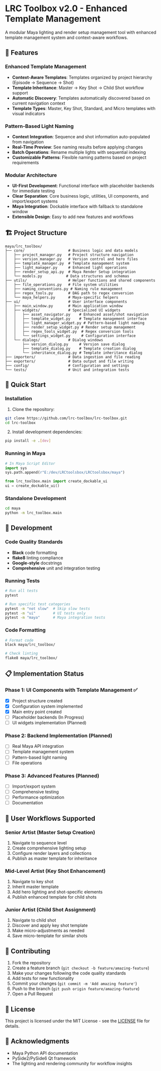 # LRC Toolbox v2.0 - Enhanced Template Management

A modular Maya lighting and render setup management tool with enhanced template management system and context-aware workflows.

## 🎯 Features

### Enhanced Template Management
- **Context-Aware Templates**: Templates organized by project hierarchy (Episode → Sequence → Shot)
- **Template Inheritance**: Master → Key Shot → Child Shot workflow support
- **Automatic Discovery**: Templates automatically discovered based on current navigation context
- **Template Types**: Master, Key Shot, Standard, and Micro templates with visual indicators

### Pattern-Based Light Naming
- **Context Integration**: Sequence and shot information auto-populated from navigation
- **Real-Time Preview**: See naming results before applying changes
- **Batch Operations**: Rename multiple lights with sequential indexing
- **Customizable Patterns**: Flexible naming patterns based on project requirements

### Modular Architecture
- **UI-First Development**: Functional interface with placeholder backends for immediate testing
- **Clear Separation**: Core business logic, utilities, UI components, and import/export systems
- **Maya Integration**: Dockable interface with fallback to standalone window
- **Extensible Design**: Easy to add new features and workflows

## 🏗️ Project Structure

```
maya/lrc_toolbox/
├── core/                    # Business logic and data models
│   ├── project_manager.py   # Project structure navigation
│   ├── version_manager.py   # Version control and hero files
│   ├── template_manager.py  # Template management system
│   ├── light_manager.py     # Enhanced light operations
│   ├── render_setup_api.py  # Maya Render Setup integration
│   └── models.py           # Data structures and schemas
├── utils/                   # Helper functions and shared components
│   ├── file_operations.py   # File system utilities
│   ├── naming_conventions.py # Naming rule management
│   ├── regex_tools.py       # DAG path to regex conversion
│   └── maya_helpers.py      # Maya-specific helpers
├── ui/                      # User interface components
│   ├── main_window.py       # Main application window
│   ├── widgets/             # Specialized UI widgets
│   │   ├── asset_navigator.py    # Enhanced asset/shot navigation
│   │   ├── template_widget.py    # Template management interface
│   │   ├── light_manager_widget.py # Pattern-based light naming
│   │   ├── render_setup_widget.py # Render setup management
│   │   ├── regex_tools_widget.py  # Regex conversion tools
│   │   └── settings_widget.py     # Configuration interface
│   └── dialogs/             # Dialog windows
│       ├── version_dialog.py     # Version save dialog
│       ├── template_dialog.py    # Template creation dialog
│       └── inheritance_dialog.py # Template inheritance dialog
├── importers/               # Data ingestion and file reading
├── exporters/               # Data output and file writing
├── config/                  # Configuration and settings
└── tests/                   # Unit and integration tests
```

## 🚀 Quick Start

### Installation

1. Clone the repository:
```bash
git clone https://github.com/lrc-toolbox/lrc-toolbox.git
cd lrc-toolbox
```

2. Install development dependencies:
```bash
pip install -e .[dev]
```

### Running in Maya

```python
# In Maya Script Editor
import sys
sys.path.append(r"E:/dev/LRCtoolsbox/LRCtoolsbox/maya")

from lrc_toolbox.main import create_dockable_ui
ui = create_dockable_ui()
```

### Standalone Development

```bash
cd maya
python -m lrc_toolbox.main
```

## 🧪 Development

### Code Quality Standards
- **Black** code formatting
- **flake8** linting compliance
- **Google-style** docstrings
- **Comprehensive** unit and integration testing

### Running Tests
```bash
# Run all tests
pytest

# Run specific test categories
pytest -m "not slow"  # Skip slow tests
pytest -m "ui"        # UI tests only
pytest -m "maya"      # Maya integration tests
```

### Code Formatting
```bash
# Format code
black maya/lrc_toolbox/

# Check linting
flake8 maya/lrc_toolbox/
```

## 📋 Implementation Status

### Phase 1: UI Components with Template Management ✅
- [x] Project structure created
- [x] Configuration system implemented
- [x] Main entry point created
- [ ] Placeholder backends (In Progress)
- [ ] UI widgets implementation (Planned)

### Phase 2: Backend Implementation (Planned)
- [ ] Real Maya API integration
- [ ] Template management system
- [ ] Pattern-based light naming
- [ ] File operations

### Phase 3: Advanced Features (Planned)
- [ ] Import/export system
- [ ] Comprehensive testing
- [ ] Performance optimization
- [ ] Documentation

## 🎨 User Workflows Supported

### Senior Artist (Master Setup Creation)
1. Navigate to sequence level
2. Create comprehensive lighting setup
3. Configure render layers and collections
4. Publish as master template for inheritance

### Mid-Level Artist (Key Shot Enhancement)
1. Navigate to key shot
2. Inherit master template
3. Add hero lighting and shot-specific elements
4. Publish enhanced template for child shots

### Junior Artist (Child Shot Assignment)
1. Navigate to child shot
2. Discover and apply key shot template
3. Make micro-adjustments as needed
4. Save micro-template for similar shots

## 🤝 Contributing

1. Fork the repository
2. Create a feature branch (`git checkout -b feature/amazing-feature`)
3. Make your changes following the code quality standards
4. Add tests for new functionality
5. Commit your changes (`git commit -m 'Add amazing feature'`)
6. Push to the branch (`git push origin feature/amazing-feature`)
7. Open a Pull Request

## 📄 License

This project is licensed under the MIT License - see the [LICENSE](LICENSE) file for details.

## 🙏 Acknowledgments

- Maya Python API documentation
- PySide2/PySide6 Qt framework
- The lighting and rendering community for workflow insights
